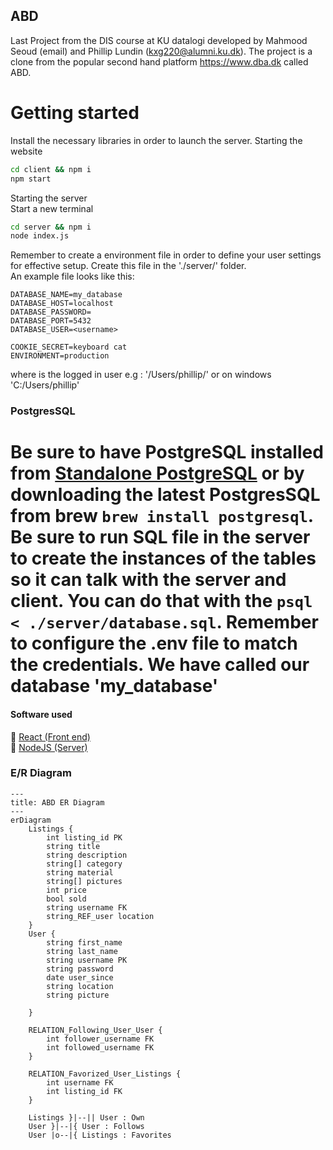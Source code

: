 ## ABD
Last Project from the DIS course at KU datalogi developed by Mahmood Seoud (email) and Phillip Lundin (kxg220@alumni.ku.dk). The project is a clone from the popular second hand platform https://www.dba.dk called ABD.


# Getting started
Install the necessary libraries in order to launch the server.
Starting the website 
```bash
cd client && npm i
npm start
```

Starting the server \
Start a new terminal
```bash
cd server && npm i
node index.js
```

Remember to create a environment file in order to define your user settings
for effective setup. Create this file in the './server/' folder. \
An example file looks like this:
```
DATABASE_NAME=my_database
DATABASE_HOST=localhost
DATABASE_PASSWORD=
DATABASE_PORT=5432
DATABASE_USER=<username>

COOKIE_SECRET=keyboard cat
ENVIRONMENT=production
```
where <username> is the logged in user e.g : '/Users/phillip/' or on windows 'C:/Users/phillip'

### PostgresSQL
Be sure to have PostgreSQL installed from [Standalone PostgreSQL](https://www.postgresql.org/download/) or by downloading the latest PostgresSQL from brew `brew install postgresql`.
Be sure to run SQL file in the server to create the instances of the tables so it can talk with the server and client. You can do that with the `psql < ./server/database.sql`. Remember to configure the .env file to match the credentials. We have called our database 'my_database'
=======

#### Software used
:page_facing_up: [React (Front end)]() \
:page_facing_up: [NodeJS (Server)]()

### E/R Diagram
```mermaid
---
title: ABD ER Diagram
---
erDiagram
	Listings {
		int listing_id PK
		string title
		string description
		string[] category
		string material
		string[] pictures
		int price
		bool sold
		string username FK
		string_REF_user location 
	}
	User {
		string first_name
		string last_name
		string username PK
		string password 
		date user_since
		string location
		string picture

	}

	RELATION_Following_User_User {
		int follower_username FK
		int followed_username FK
	}

	RELATION_Favorized_User_Listings {
		int username FK
		int listing_id FK
	}

	Listings }|--|| User : Own
	User }|--|{ User : Follows
	User |o--|{ Listings : Favorites
```

